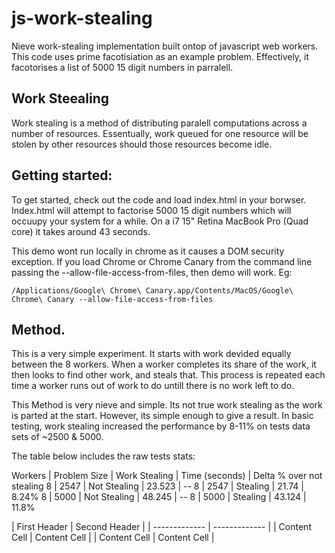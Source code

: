 js-work-stealing
================

Nieve work-stealing implementation built ontop of javascript web workers. This code uses prime facotisiation as an example problem. Effectively, it facotorises a list of 5000 15 digit numbers in parralell.

## Work Steealing
Work stealing is a method of distributing paralell computations across a number of resources. Essentually, work queued for one resource will be stolen by other resources should those resources become idle.

## Getting started:
To get started, check out the code and load index.html in your borwser. Index.html will attempt to factorise 5000 15 digit numbers which will occuupy your system for a while. On a i7 15" Retina MacBook Pro (Quad core) it takes around 43 seconds.

This demo wont run locally in chrome as it causes a DOM security exception. If you load Chrome or Chrome Canary from the command line passing the --allow-file-access-from-files, then demo will work. Eg: 

    /Applications/Google\ Chrome\ Canary.app/Contents/MacOS/Google\ Chrome\ Canary --allow-file-access-from-files

## Method.
This is a very simple experiment. It starts with work devided equally between the 8 workers. When a worker completes its share of the work, it then looks to find other work, and steals that. This process is repeated each time a worker runs out of work to do untill there is no work left to do.

This Method is very nieve and simple. Its not true work stealing as the work is parted at the start. However, its simple enough to give a result. In basic testing, work stealing increased the performance by 8-11% on tests data sets of ~2500 & 5000.

The table below includes the raw tests stats:

 Workers | Problem Size | Work Stealing | Time (seconds) | Delta % over not stealing
 8 | 2547 | Not Stealing | 23.523 | -- 
 8 | 2547 | Stealing | 21.74 | 8.24% 
 8 | 5000 | Not Stealing | 48.245 | -- 
 8 | 5000 | Stealing | 43.124 | 11.8% 
 
   | First Header  | Second Header |
	| ------------- | ------------- |
	| Content Cell  | Content Cell  |
	| Content Cell  | Content Cell  |

